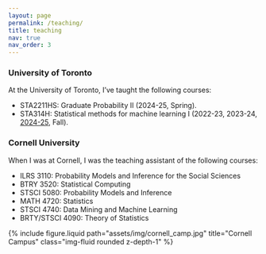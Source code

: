 ```yaml
---
layout: page
permalink: /teaching/
title: teaching
nav: true
nav_order: 3
---
```

 

<div class="row">
  <div class="col-sm-12 mt-3 mt-md-0">
     <h3>University of Toronto</h3>
    <p>At the University of Toronto, I’ve taught the following courses:</p>
    <ul>
      <li>STA2211HS: Graduate Probability II (2024-25, Spring).</li>
      <li>STA314H: Statistical methods for machine learning I (2022-23, 2023-24, <a href="http://courses.utstat.utoronto.ca/sta314_f24/" target="_blank">2024-25</a>, Fall).</li>
    </ul>
    <h3>Cornell University</h3>
    <p>When I was at Cornell, I was the teaching assistant of the following courses:</p>
    <ul>
      <li>ILRS 3110: Probability Models and Inference for the Social Sciences</li>
      <li>BTRY 3520: Statistical Computing</li>
      <li>STSCI 5080: Probability Models and Inference</li>
      <li>MATH 4720: Statistics</li>
      <li>STSCI 4740: Data Mining and Machine Learning</li>
      <li>BRTY/STSCI 4090: Theory of Statistics</li>
    </ul>
  </div>
</div>

<div class="row justify-content-md-center">
  <div class="col-md mt-3 mt-md-0">
    {% include figure.liquid path="assets/img/cornell_camp.jpg" title="Cornell Campus" class="img-fluid rounded z-depth-1" %}
  </div>
</div>
 
